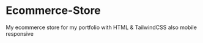 # Ecommerce-Store

My ecommerce store for my portfolio with HTML & TailwindCSS also mobile responsive
